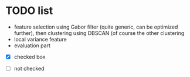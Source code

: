 # TODO list
- feature selection using Gabor filter (quite generic, can be optimized further), then clustering using DBSCAN (of course the other clustering
- local variance feature
- evaluation part
- [x] checked box
- [ ] not checked


